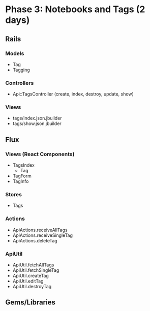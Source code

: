 # Phase 3: Notebooks and Tags (2 days)

## Rails
### Models
* Tag
* Tagging

### Controllers
* Api::TagsController (create, index, destroy, update, show)

### Views
* tags/index.json.jbuilder
* tags/show.json.jbuilder

## Flux
### Views (React Components)
* TagsIndex
  - Tag
* TagForm
* TagInfo

### Stores
* Tags

### Actions
* ApiActions.receiveAllTags
* ApiActions.receiveSingleTag
* ApiActions.deleteTag

### ApiUtil
* ApiUtil.fetchAllTags
* ApiUtil.fetchSingleTag
* ApiUtil.createTag
* ApiUtil.editTag
* ApiUtil.destroyTag

## Gems/Libraries
